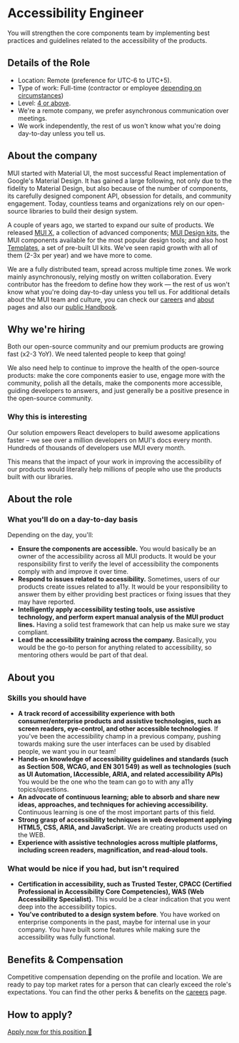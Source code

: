 # Accessibility Engineer

<p class="description">You will strengthen the core components team by implementing best practices and guidelines related to the accessibility of the products.</p>

## Details of the Role

- Location: Remote (preference for UTC-6 to UTC+5).
- Type of work: Full-time (contractor or employee [depending on circumstances](https://mui-org.notion.site/Hiring-FAQ-64763b756ae44c37b47b081f98915501))
- Level: [4 or above](https://docs.google.com/spreadsheets/d/1dDdPD-flNXlgZ0E3ZxVvCDx27RFuhVWJrcfcjNu_I8k/edit#gid=0).
- We're a remote company, we prefer asynchronous communication over meetings.
- We work independently, the rest of us won't know what you're doing day-to-day unless you tell us.

## About the company

MUI started with Material UI, the most successful React implementation of Google's Material Design.
It has gained a large following, not only due to the fidelity to Material Design, but also because of the number of components, its carefully designed component API, obsession for details, and community engagement.
Today, countless teams and organizations rely on our open-source libraries to build their design system.

A couple of years ago, we started to expand our suite of products.
We released [MUI X](https://mui.com/x/), a collection of advanced components; [MUI Design kits](https://mui.com/design-kits/), the MUI components available for the most popular design tools; and also host [Templates](https://mui.com/templates/), a set of pre-built UI kits.
We've seen rapid growth with all of them (2-3x per year) and we have more to come.

We are a fully distributed team, spread across multiple time zones.
We work mainly asynchronously, relying mostly on written collaboration.
Every contributor has the freedom to define how they work — the rest of us won't know what you're doing day-to-day unless you tell us.
For additional details about the MUI team and culture, you can check our [careers](https://mui.com/careers/) and [about](/about/) pages and also our [public Handbook](https://mui-org.notion.site/Handbook-f086d47e10794d5e839aef9dc67f324b).

## Why we're hiring

Both our open-source community and our premium products are growing fast (x2-3 YoY).
We need talented people to keep that going!

We also need help to continue to improve the health of the open-source products: make the core components easier to use, engage more with the community, polish all the details, make the components more accessible, guiding developers to answers, and just generally be a positive presence in the open-source community.

### Why this is interesting

Our solution empowers React developers to build awesome applications faster – we see over a million developers on MUI's docs every month.
Hundreds of thousands of developers use MUI every month.

This means that the impact of your work in improving the accessibility of our products would literally help millions of people who use the products built with our libraries.

## About the role

### What you'll do on a day-to-day basis

Depending on the day, you'll:

- **Ensure the components are accessible.**
  You would basically be an owner of the accessibility across all MUI products. It would be your responsibility first to verify the level of accessibility the components comply with and improve it over time.
- **Respond to issues related to accessibility.**
  Sometimes, users of our products create issues related to a11y. It would be your responsibility to answer them by either providing best practices or fixing issues that they may have reported.
- **Intelligently apply accessibility testing tools, use assistive technology, and perform expert manual analysis of the MUI product lines.**
  Having a solid test framework that can help us make sure we stay compliant.
- **Lead the accessibility training across the company.**
  Basically, you would be the go-to person for anything related to accessibility, so mentoring others would be part of that deal.

## About you

### Skills you should have

- **A track record of accessibility experience with both consumer/enterprise products and assistive technologies, such as screen readers, eye-control, and other accessible technologies**.
  If you've been the accessibility champ in a previous company, pushing towards making sure the user interfaces can be used by disabled people, we want you in our team!
- **Hands-on knowledge of accessibility guidelines and standards (such as Section 508, WCAG, and EN 301 549) as well as technologies (such as UI Automation, IAccessible, ARIA, and related accessibility APIs)**
  You would be the one who the team can go to with any a11y topics/questions.
- **An advocate of continuous learning; able to absorb and share new ideas, approaches, and techniques for achieving accessibility.**
  Continuous learning is one of the most important parts of this field.
- **Strong grasp of accessibility techniques in web development applying HTML5, CSS, ARIA, and JavaScript.**
  We are creating products used on the WEB.
- **Experience with assistive technologies across multiple platforms, including screen readers, magnification, and read-aloud tools.**

### What would be nice if you had, but isn't required

- **Certification in accessibility, such as Trusted Tester, CPACC (Certified Professional in Accessibility Core Competencies), WAS (Web Accessibility Specialist).**
  This would be a clear indication that you went deep into the accessibility topics.
- **You've contributed to a design system before**.
  You have worked on enterprise components in the past, maybe for internal use in your company.
  You have built some features while making sure the accessibility was fully functional.

## Benefits & Compensation

Competitive compensation depending on the profile and location.
We are ready to pay top market rates for a person that can clearly exceed the role's expectations.
You can find the other perks & benefits on the [careers](https://mui.com/careers/#perks-amp-benefits) page.

## How to apply?

[Apply now for this position 📮](https://jobs.ashbyhq.com/MUI/__ID__/application?utm_source=ZNRrPGBkqO)
